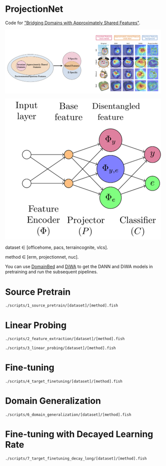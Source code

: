# ProjectionNet
Code for ["Bridging Domains with Approximately Shared Features"](https://arxiv.org/pdf/2403.06424).


![image](./figures/image.png)

![image](./figures/arch.png)


dataset $\in$ [officehome, pacs, terraincognite, vlcs].

method $\in$ [erm, projectionnet, nuc].

You can use [DomainBed](https://github.com/facebookresearch/DomainBed) and [DiWA](https://github.com/alexrame/diwa) to get the DANN and DiWA models in pretraining and run the subsequent pipelines.

# Source Pretrain

```fish
./scripts/1_source_pretrain/[dataset]/[method].fish
```


# Linear Probing
```fish
./scripts/2_feature_extraction/[dataset]/[method].fish
```

```fish
./scripts/3_linear_probing/[dataset]/[method].fish
```

# Fine-tuning
```fish
./scripts/4_target_finetuning/[dataset]/[method].fish
```

# Domain Generalization
```fish
./scripts/6_domain_generalization/[dataset]/[method].fish
```

# Fine-tuning with Decayed Learning Rate
```fish
./scripts/7_target_finetuning_decay_long/[dataset]/[method].fish
```


